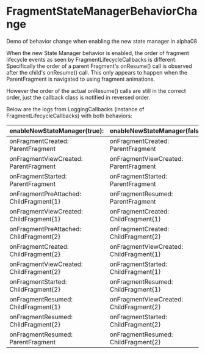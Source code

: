 # FragmentStateManagerBehaviorChange
Demo of behavior change when enabling the new state manager in alpha08

When the new State Manager behavior is enabled, the order of fragment lifecycle events
as seen by FragmentLifecycleCallbacks is different. Specifically the order of a parent
Fragment's onResume() call is observed after the child's onResume() call. This only appears to happen
when the ParentFragment is navigated to using fragment animations.

However the order of the actual onResume() calls are still in the correct order, 
just the callback class is notified in reversed order.

Below are the logs from LoggingCallbacks (instance of FragmentLifecycleCallbacks) with both behaviors:

|  enableNewStateManager(true):           | enableNewStateManager(false): 
|-----------------------------------------|----------------------------------------|
| onFragmentCreated: ParentFragment       | onFragmentCreated: ParentFragment      |
| onFragmentViewCreated: ParentFragment   | onFragmentViewCreated: ParentFragment  |
| onFragmentStarted: ParentFragment       | onFragmentStarted: ParentFragment      |
| onFragmentPreAttached: ChildFragment{1} | onFragmentResumed: ParentFragment      |
| onFragmentViewCreated: ChildFragment{1} | onFragmentCreated: ChildFragment{1}    |
| onFragmentPreAttached: ChildFragment{2} | onFragmentCreated: ChildFragment{2}    |
| onFragmentCreated: ChildFragment{2}     | onFragmentViewCreated: ChildFragment{1}|
| onFragmentViewCreated: ChildFragment{2} | onFragmentStarted: ChildFragment{1}    |
| onFragmentStarted: ChildFragment{2}     | onFragmentResumed: ChildFragment{1}    |
| onFragmentResumed: ChildFragment{1}     | onFragmentViewCreated: ChildFragment{2}|
| onFragmentResumed: ChildFragment{2}     | onFragmentStarted: ChildFragment{2}    |
| onFragmentResumed: ParentFragment       | onFragmentResumed: ChildFragment{2}    |
